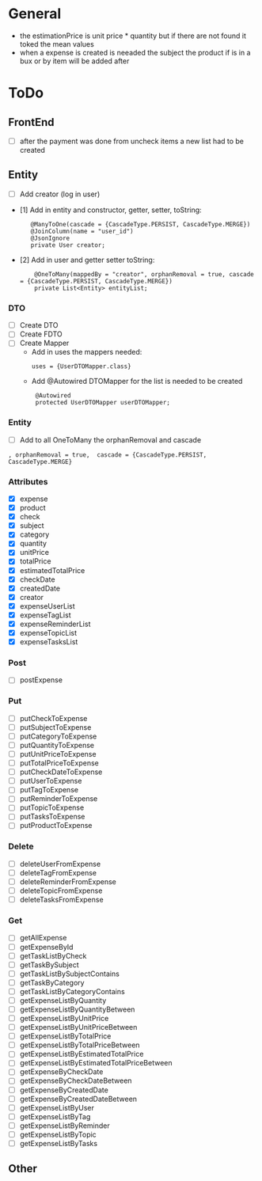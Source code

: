 # General

- the estimationPrice is unit price * quantity but if there are not found it toked the mean values
- when a expense is created is neeaded the subject the product if is in a bux or by item will be added after

# ToDo

## FrontEnd

- [ ] after the payment was done from uncheck items a new list had to be created

## Entity

- [ ] Add creator (log in user)
- [1] Add in entity and constructor, getter, setter, toString:
   ```
      @ManyToOne(cascade = {CascadeType.PERSIST, CascadeType.MERGE})
      @JoinColumn(name = "user_id")
      @JsonIgnore
      private User creator;
  ```
- [2] Add in user and getter setter toString:
  ```
      @OneToMany(mappedBy = "creator", orphanRemoval = true, cascade = {CascadeType.PERSIST, CascadeType.MERGE})
      private List<Entity> entityList;
  ```

### DTO

- [ ] Create DTO
- [ ] Create FDTO
- [ ] Create Mapper
    - Add in uses the mappers needed:
      ```
      uses = {UserDTOMapper.class}
      ```
    - Add @Autowired DTOMapper for the list is needed to be created
      ```
       @Autowired
       protected UserDTOMapper userDTOMapper;
      ```

### Entity

- [ ] Add to all OneToMany the orphanRemoval and cascade

```
, orphanRemoval = true,  cascade = {CascadeType.PERSIST, CascadeType.MERGE}
```

### Attributes

- [x] expense
- [x] product
- [x] check
- [x] subject
- [x] category
- [x] quantity
- [x] unitPrice
- [x] totalPrice
- [x] estimatedTotalPrice
- [x] checkDate
- [x] createdDate
- [x] creator
- [x] expenseUserList
- [x] expenseTagList
- [x] expenseReminderList
- [x] expenseTopicList
- [x] expenseTasksList

### Post

- [ ] postExpense

### Put

- [ ] putCheckToExpense
- [ ] putSubjectToExpense
- [ ] putCategoryToExpense
- [ ] putQuantityToExpense
- [ ] putUnitPriceToExpense
- [ ] putTotalPriceToExpense
- [ ] putCheckDateToExpense
- [ ] putUserToExpense
- [ ] putTagToExpense
- [ ] putReminderToExpense
- [ ] putTopicToExpense
- [ ] putTasksToExpense
- [ ] putProductToExpense

### Delete

- [ ] deleteUserFromExpense
- [ ] deleteTagFromExpense
- [ ] deleteReminderFromExpense
- [ ] deleteTopicFromExpense
- [ ] deleteTasksFromExpense

### Get

- [ ] getAllExpense
- [ ] getExpenseById
- [ ] getTaskListByCheck
- [ ] getTaskBySubject
- [ ] getTaskListBySubjectContains
- [ ] getTaskByCategory
- [ ] getTaskListByCategoryContains
- [ ] getExpenseListByQuantity
- [ ] getExpenseListByQuantityBetween
- [ ] getExpenseListByUnitPrice
- [ ] getExpenseListByUnitPriceBetween
- [ ] getExpenseListByTotalPrice
- [ ] getExpenseListByTotalPriceBetween
- [ ] getExpenseListByEstimatedTotalPrice
- [ ] getExpenseListByEstimatedTotalPriceBetween
- [ ] getExpenseByCheckDate
- [ ] getExpenseByCheckDateBetween
- [ ] getExpenseByCreatedDate
- [ ] getExpenseByCreatedDateBetween
- [ ] getExpenseListByUser
- [ ] getExpenseListByTag
- [ ] getExpenseListByReminder
- [ ] getExpenseListByTopic
- [ ] getExpenseListByTasks

## Other
